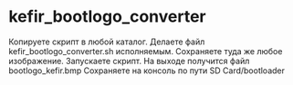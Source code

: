 # kefir_bootlogo_converter
Копируете скрипт в любой каталог.
Делаете файл kefir_bootlogo_converter.sh исполняемым.
Сохраняете туда же любое изображение.
Запускаете скрипт.
На выходе получится файл bootlogo_kefir.bmp
Сохраняете на консоль по пути SD Card/bootloader
